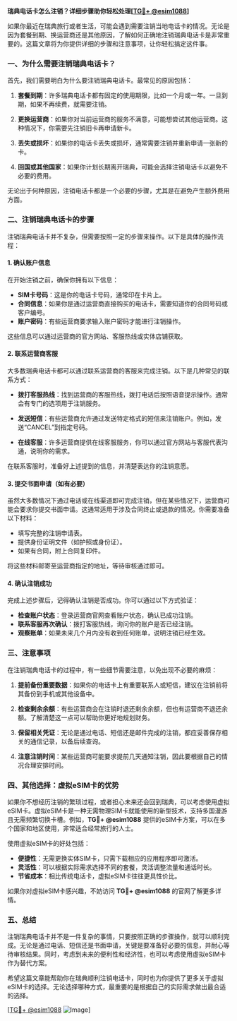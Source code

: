 **瑞典电话卡怎么注销？详细步骤助你轻松处理[[TG💪+ @esim1088](https://t.me/s/esim1088)]**

如果你最近在瑞典旅行或者生活，可能会遇到需要注销当地电话卡的情况。无论是因为套餐到期、换运营商还是其他原因，了解如何正确地注销瑞典电话卡是非常重要的。这篇文章将为你提供详细的步骤和注意事项，让你轻松搞定这件事。

### 一、为什么需要注销瑞典电话卡？

首先，我们需要明白为什么要注销瑞典电话卡。最常见的原因包括：

1. **套餐到期**：许多瑞典电话卡都有固定的使用期限，比如一个月或一年。一旦到期，如果不再续费，就需要注销。
   
2. **更换运营商**：如果你对当前运营商的服务不满意，可能想尝试其他运营商。这种情况下，你需要先注销旧卡再申请新卡。

3. **丢失或损坏**：如果你的电话卡丢失或损坏，通常需要注销并重新申请一张新的卡。

4. **回国或其他国家**：如果你计划长期离开瑞典，可能会选择注销电话卡以避免不必要的费用。

无论出于何种原因，注销电话卡都是一个必要的步骤，尤其是在避免产生额外费用方面。

### 二、注销瑞典电话卡的步骤

注销瑞典电话卡并不复杂，但需要按照一定的步骤来操作。以下是具体的操作流程：

#### 1. 确认账户信息

在开始注销之前，确保你拥有以下信息：

- **SIM卡号码**：这是你的电话卡号码，通常印在卡片上。
- **合同信息**：如果你是通过运营商直接购买的电话卡，需要知道你的合同号码或客户编号。
- **账户密码**：有些运营商要求输入账户密码才能进行注销操作。

这些信息可以通过运营商的官方网站、客服热线或实体店铺获取。

#### 2. 联系运营商客服

大多数瑞典电话卡都可以通过联系运营商的客服来完成注销。以下是几种常见的联系方式：

- **拨打客服热线**：找到运营商的客服热线，拨打电话后按照语音提示操作。通常会有专门的选项用于注销服务。
  
- **发送短信**：有些运营商允许通过发送特定格式的短信来注销账户。例如，发送“CANCEL”到指定号码。

- **在线客服**：许多运营商提供在线客服服务，你可以通过官方网站与客服代表沟通，说明你的需求。

在联系客服时，准备好上述提到的信息，并清楚表达你的注销意愿。

#### 3. 提交书面申请（如有必要）

虽然大多数情况下通过电话或在线渠道即可完成注销，但在某些情况下，运营商可能会要求你提交书面申请。这通常适用于涉及合同终止或退款的情况。你需要准备以下材料：

- 填写完整的注销申请表。
- 提供身份证明文件（如护照或身份证）。
- 如果有合同，附上合同复印件。

将这些材料邮寄至运营商指定的地址，等待审核通过即可。

#### 4. 确认注销成功

完成上述步骤后，记得确认注销是否成功。你可以通过以下方式验证：

- **检查账户状态**：登录运营商官网查看账户状态，确认已成功注销。
- **联系客服再次确认**：拨打客服热线，询问你的账户是否已经注销。
- **观察账单**：如果未来几个月内没有收到任何账单，说明注销已经生效。

### 三、注意事项

在注销瑞典电话卡的过程中，有一些细节需要注意，以免出现不必要的麻烦：

1. **提前备份重要数据**：如果你的电话卡上有重要联系人或短信，建议在注销前将其备份到手机或其他设备中。

2. **检查剩余余额**：有些运营商会在注销时退还剩余余额，但也有运营商不退还余额。了解清楚这一点可以帮助你更好地规划财务。

3. **保留相关凭证**：无论是通过电话、短信还是邮件完成的注销，都应妥善保存相关的通信记录，以备后续查询。

4. **注意注销时间**：某些运营商可能要求提前几天通知注销，因此要根据自己的情况合理安排时间。

### 四、其他选择：虚拟eSIM卡的优势

如果你不想经历注销的繁琐过程，或者担心未来还会回到瑞典，可以考虑使用虚拟eSIM卡。虚拟eSIM卡是一种无需物理SIM卡就能使用的新型技术，支持多国漫游且无需频繁切换卡槽。例如，**TG💪+ @esim1088** 提供的eSIM卡方案，可以在多个国家和地区使用，非常适合经常旅行的人士。

使用虚拟eSIM卡的好处包括：

- **便捷性**：无需更换实体SIM卡，只需下载相应的应用程序即可激活。
- **灵活性**：可以根据实际需求选择不同的套餐，灵活调整流量和通话时长。
- **节省成本**：相比传统电话卡，虚拟eSIM卡往往更具性价比。

如果你对虚拟eSIM卡感兴趣，不妨访问 **TG💪+ @esim1088** 的官网了解更多详情。

### 五、总结

注销瑞典电话卡并不是一件复杂的事情，只要按照正确的步骤操作，就可以顺利完成。无论是通过电话、短信还是书面申请，关键是要准备好必要的信息，并耐心等待审核结果。同时，考虑到未来的便利性和经济性，也可以考虑使用虚拟eSIM卡作为替代方案。

希望这篇文章能帮助你在瑞典顺利注销电话卡，同时也为你提供了更多关于虚拟eSIM卡的选择。无论选择哪种方式，最重要的是根据自己的实际需求做出最合适的选择。

[[TG💪+ @esim1088](https://t.me/s/esim1088) ![Image](https://i.postimg.cc/4NQfJmqS/Snipaste-2025-05-13-00-14-12.png)]